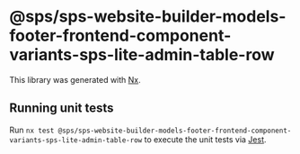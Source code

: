 # @sps/sps-website-builder-models-footer-frontend-component-variants-sps-lite-admin-table-row

This library was generated with [Nx](https://nx.dev).

## Running unit tests

Run `nx test @sps/sps-website-builder-models-footer-frontend-component-variants-sps-lite-admin-table-row` to execute the unit tests via [Jest](https://jestjs.io).
